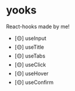 # yooks

React-hooks made by me!

- [🟡] useInput
- [🟡] useTitle
- [🟡] useTabs
- [🟡] useClick
- [🟡] useHover
- [🟡] useConfirm
